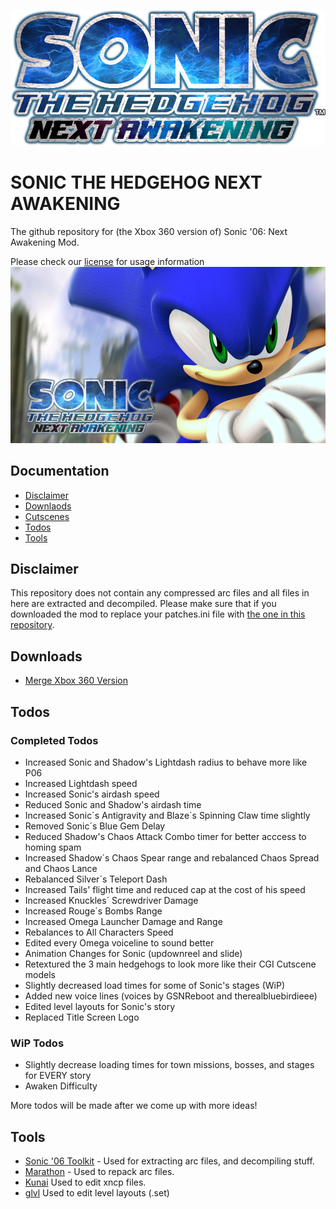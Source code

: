 ![](art/modlogo.png)
# SONIC THE HEDGEHOG NEXT AWAKENING
The github repository for (the Xbox 360 version of) Sonic '06: Next Awakening Mod.

Please check our [license](LICENSE) for usage information
![](art/Untitled2039_20250414213847.png)
## Documentation
- [Disclaimer](#disclaimer)
- [Downlaods](#downloads)
- [Cutscenes](https://drive.google.com/drive/folders/1lVfxr2jfxJItLJY0u7DkIbYEh-nkipHF?usp=sharing)
- [Todos](#todos)
- [Tools](#tools)

## Disclaimer
This repository does not contain any compressed arc files and all files in here are extracted and decompiled.
Please make sure that if you downloaded the mod to replace your patches.ini file with [the one in this repository](patches.ini).

## Downloads
- [Merge Xbox 360 Version](https://github.com/PixelBlitzBOI/NextAwakening-Mod_Source/tree/xenon)

## Todos
### Completed Todos
- Increased Sonic and Shadow's Lightdash radius to behave more like P06
- Increased Lightdash speed
- Increased Sonic's airdash speed
- Reduced Sonic and Shadow's airdash time
- Increased Sonic´s Antigravity and Blaze´s Spinning Claw time slightly
- Removed Sonic´s Blue Gem Delay
- Reduced Shadow's Chaos Attack Combo timer for better acccess to homing spam
- Increased Shadow´s Chaos Spear range and rebalanced Chaos Spread and Chaos Lance
- Rebalanced Silver´s Teleport Dash
- Increased Tails' flight time and reduced cap at the cost of his speed
- Increased Knuckles´ Screwdriver Damage
- Increased Rouge´s Bombs Range
- Increased Omega Launcher Damage and Range
- Rebalances to All Characters Speed
- Edited every Omega voiceline to sound better
- Animation Changes for Sonic (updownreel and slide)
- Retextured the 3 main hedgehogs to look more like their CGI Cutscene models
- Slightly decreased load times for some of Sonic's stages (WiP)
- Added new voice lines (voices by GSNReboot and therealbluebirdieee)
- Edited level layouts for Sonic's story
- Replaced Title Screen Logo

### WiP Todos
- Slightly decrease loading times for town missions, bosses, and stages for EVERY story
- Awaken Difficulty

More todos will be made after we come up with more ideas!

## Tools
- [Sonic '06 Toolkit](https://github.com/GerbilSoft/Sonic-06-Toolkit) - Used for extracting arc files, and decompiling stuff.
- [Marathon](https://github.com/hyperbx/Marathon) - Used to repack arc files.
- [Kunai](https://github.com/NextinMono/kunai) Used to edit xncp files.
- [glvl](https://github.com/DarioSamo/libgens-sonicglvl) Used to edit level layouts (.set)
